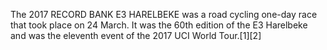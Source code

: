 The 2017 RECORD BANK E3 HARELBEKE was a road cycling one-day race that took place on 24 March. It was the 60th edition of the E3 Harelbeke and was the eleventh event of the 2017 UCI World Tour.[1][2]
